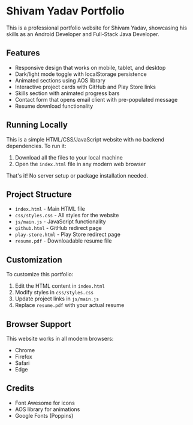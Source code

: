 # Shivam Yadav Portfolio

This is a professional portfolio website for Shivam Yadav, showcasing his skills as an Android Developer and Full-Stack Java Developer.

## Features

- Responsive design that works on mobile, tablet, and desktop
- Dark/light mode toggle with localStorage persistence
- Animated sections using AOS library
- Interactive project cards with GitHub and Play Store links
- Skills section with animated progress bars
- Contact form that opens email client with pre-populated message
- Resume download functionality

## Running Locally

This is a simple HTML/CSS/JavaScript website with no backend dependencies. To run it:

1. Download all the files to your local machine
2. Open the `index.html` file in any modern web browser

That's it! No server setup or package installation needed.

## Project Structure

- `index.html` - Main HTML file
- `css/styles.css` - All styles for the website
- `js/main.js` - JavaScript functionality
- `github.html` - GitHub redirect page
- `play-store.html` - Play Store redirect page
- `resume.pdf` - Downloadable resume file

## Customization

To customize this portfolio:

1. Edit the HTML content in `index.html`
2. Modify styles in `css/styles.css`
3. Update project links in `js/main.js`
4. Replace `resume.pdf` with your actual resume

## Browser Support

This website works in all modern browsers:
- Chrome
- Firefox
- Safari
- Edge

## Credits

- Font Awesome for icons
- AOS library for animations
- Google Fonts (Poppins)